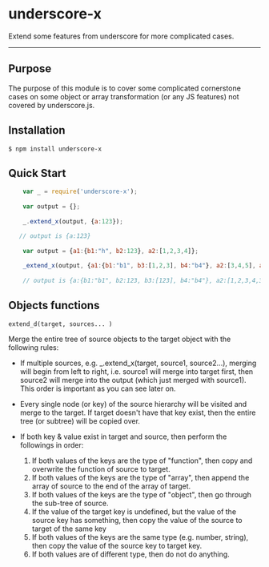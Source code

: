 underscore-x
============

Extend some features from underscore for more complicated cases. 


-------------


## Purpose
The purpose of this module is to cover some complicated cornerstone cases on some object or array transformation (or any JS features) not covered by underscore.js.

## Installation
    $ npm install underscore-x

## Quick Start

```js
    var _ = require('underscore-x');
    
    var output = {};
    
    _.extend_x(output, {a:123});

   // output is {a:123}
   
    var output = {a1:{b1:"h", b2:123}, a2:[1,2,3,4]};
    
    _extend_x(output, {a1:{b1:"b1", b3:[1,2,3], b4:"b4"}, a2:[3,4,5], a3:"xxx" });
    
    // output is {a:{b1:"b1", b2:123, b3:[123], b4:"b4"}, a2:[1,2,3,4,3,4,5], a3:"xxx"}
```

## Objects functions

    extend_d(target, sources... )

 Merge the entire tree of source objects to the target object with the following rules:
- If multiple sources, e.g. _.extend_x(target, source1, source2...), merging will begin from left to right, i.e. source1 will merge into target first, then source2 will merge into the output (which just merged with source1).  This order is important as you can see later on.
- Every single node (or key) of the source hierarchy will be visited and merge to the target.  If target doesn't have that key exist, then the entire tree (or subtree) will be copied over.
- If both key & value exist in target and source, then perform the followings in order:

    1. If both values of the keys are the type of "function", then copy and overwrite the function of source to target.  
    2. If both values of the keys are the type of "array", then append the array of source to the end of the array of target.
    3. If both values of the keys are the type of "object", then go through the sub-tree of source.
    4. If the value of the target key is undefined, but the value of the source key has something, then copy the value of the source to target of the same key
    5. If both values of the keys are the same type (e.g. number, string), then copy the value of the source key to target key.
    6. If both values are of different type, then do not do anything.






